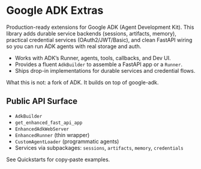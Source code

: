 # Google ADK Extras

Production-ready extensions for Google ADK (Agent Development Kit). This library adds durable service backends (sessions, artifacts, memory), practical credential services (OAuth2/JWT/Basic), and clean FastAPI wiring so you can run ADK agents with real storage and auth.

- Works with ADK’s Runner, agents, tools, callbacks, and Dev UI.
- Provides a fluent `AdkBuilder` to assemble a FastAPI app or a `Runner`.
- Ships drop-in implementations for durable services and credential flows.

What this is not: a fork of ADK. It builds on top of google-adk.

## Public API Surface
- `AdkBuilder`
- `get_enhanced_fast_api_app`
- `EnhancedAdkWebServer`
- `EnhancedRunner` (thin wrapper)
- `CustomAgentLoader` (programmatic agents)
- Services via subpackages: `sessions`, `artifacts`, `memory`, `credentials`

See Quickstarts for copy‑paste examples.
